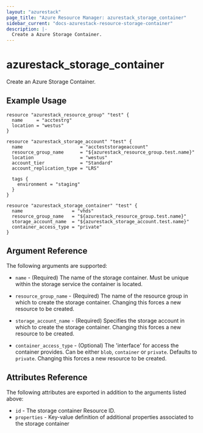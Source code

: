 ```yaml
---
layout: "azurestack"
page_title: "Azure Resource Manager: azurestack_storage_container"
sidebar_current: "docs-azurestack-resource-storage-container"
description: |-
  Create a Azure Storage Container.
---
```


# azurestack\_storage\_container

Create an Azure Storage Container.

## Example Usage

```hcl
resource "azurestack_resource_group" "test" {
  name     = "acctestrg"
  location = "westus"
}

resource "azurestack_storage_account" "test" {
  name                     = "accteststorageaccount"
  resource_group_name      = "${azurestack_resource_group.test.name}"
  location                 = "westus"
  account_tier             = "Standard"
  account_replication_type = "LRS"

  tags {
    environment = "staging"
  }
}

resource "azurestack_storage_container" "test" {
  name                  = "vhds"
  resource_group_name   = "${azurestack_resource_group.test.name}"
  storage_account_name  = "${azurestack_storage_account.test.name}"
  container_access_type = "private"
}
```

## Argument Reference

The following arguments are supported:

* `name` - (Required) The name of the storage container. Must be unique within the storage service the container is located.

* `resource_group_name` - (Required) The name of the resource group in which to
    create the storage container. Changing this forces a new resource to be created.

* `storage_account_name` - (Required) Specifies the storage account in which to create the storage container.
 Changing this forces a new resource to be created.

* `container_access_type` - (Optional) The 'interface' for access the container provides. Can be either `blob`, `container` or `private`. Defaults to `private`. Changing this forces a new resource to be created.

## Attributes Reference

The following attributes are exported in addition to the arguments listed above:

* `id` - The storage container Resource ID.
* `properties` - Key-value definition of additional properties associated to the storage container
